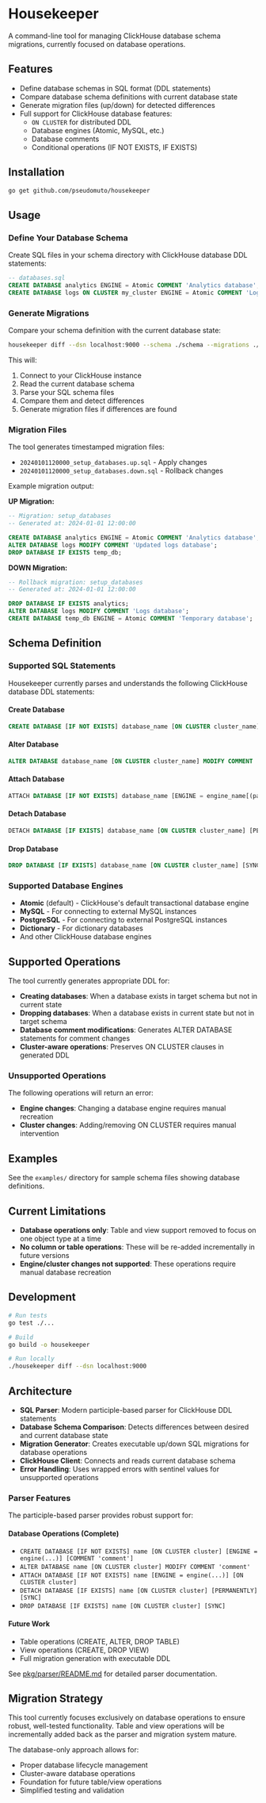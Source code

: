 # Housekeeper

A command-line tool for managing ClickHouse database schema migrations, currently focused on database operations.

## Features

- Define database schemas in SQL format (DDL statements)
- Compare database schema definitions with current database state
- Generate migration files (up/down) for detected differences
- Full support for ClickHouse database features:
  - `ON CLUSTER` for distributed DDL
  - Database engines (Atomic, MySQL, etc.)
  - Database comments
  - Conditional operations (IF NOT EXISTS, IF EXISTS)

## Installation

```bash
go get github.com/pseudomuto/housekeeper
```

## Usage

### Define Your Database Schema

Create SQL files in your schema directory with ClickHouse database DDL statements:

```sql
-- databases.sql
CREATE DATABASE analytics ENGINE = Atomic COMMENT 'Analytics database';
CREATE DATABASE logs ON CLUSTER my_cluster ENGINE = Atomic COMMENT 'Logs database';
```

### Generate Migrations

Compare your schema definition with the current database state:

```bash
housekeeper diff --dsn localhost:9000 --schema ./schema --migrations ./migrations --name setup_databases
```

This will:
1. Connect to your ClickHouse instance
2. Read the current database schema
3. Parse your SQL schema files
4. Compare them and detect differences
5. Generate migration files if differences are found

### Migration Files

The tool generates timestamped migration files:
- `20240101120000_setup_databases.up.sql` - Apply changes
- `20240101120000_setup_databases.down.sql` - Rollback changes

Example migration output:

**UP Migration:**
```sql
-- Migration: setup_databases
-- Generated at: 2024-01-01 12:00:00

CREATE DATABASE analytics ENGINE = Atomic COMMENT 'Analytics database';
ALTER DATABASE logs MODIFY COMMENT 'Updated logs database';
DROP DATABASE IF EXISTS temp_db;
```

**DOWN Migration:**
```sql
-- Rollback migration: setup_databases
-- Generated at: 2024-01-01 12:00:00

DROP DATABASE IF EXISTS analytics;
ALTER DATABASE logs MODIFY COMMENT 'Logs database';
CREATE DATABASE temp_db ENGINE = Atomic COMMENT 'Temporary database';
```

## Schema Definition

### Supported SQL Statements

Housekeeper currently parses and understands the following ClickHouse database DDL statements:

#### Create Database
```sql
CREATE DATABASE [IF NOT EXISTS] database_name [ON CLUSTER cluster_name] [ENGINE = engine_name[(params)]] [COMMENT 'comment'];
```

#### Alter Database
```sql
ALTER DATABASE database_name [ON CLUSTER cluster_name] MODIFY COMMENT 'new comment';
```

#### Attach Database
```sql
ATTACH DATABASE [IF NOT EXISTS] database_name [ENGINE = engine_name[(params)]] [ON CLUSTER cluster_name];
```

#### Detach Database
```sql
DETACH DATABASE [IF EXISTS] database_name [ON CLUSTER cluster_name] [PERMANENTLY] [SYNC];
```

#### Drop Database
```sql
DROP DATABASE [IF EXISTS] database_name [ON CLUSTER cluster_name] [SYNC];
```

### Supported Database Engines

- **Atomic** (default) - ClickHouse's default transactional database engine
- **MySQL** - For connecting to external MySQL instances
- **PostgreSQL** - For connecting to external PostgreSQL instances
- **Dictionary** - For dictionary databases
- And other ClickHouse database engines

## Supported Operations

The tool currently generates appropriate DDL for:

- **Creating databases**: When a database exists in target schema but not in current state
- **Dropping databases**: When a database exists in current state but not in target schema
- **Database comment modifications**: Generates ALTER DATABASE statements for comment changes
- **Cluster-aware operations**: Preserves ON CLUSTER clauses in generated DDL

### Unsupported Operations

The following operations will return an error:

- **Engine changes**: Changing a database engine requires manual recreation
- **Cluster changes**: Adding/removing ON CLUSTER requires manual intervention

## Examples

See the `examples/` directory for sample schema files showing database definitions.

## Current Limitations

- **Database operations only**: Table and view support removed to focus on one object type at a time
- **No column or table operations**: These will be re-added incrementally in future versions
- **Engine/cluster changes not supported**: These operations require manual database recreation

## Development

```bash
# Run tests
go test ./...

# Build
go build -o housekeeper

# Run locally
./housekeeper diff --dsn localhost:9000
```

## Architecture

- **SQL Parser**: Modern participle-based parser for ClickHouse DDL statements
- **Database Schema Comparison**: Detects differences between desired and current database state  
- **Migration Generator**: Creates executable up/down SQL migrations for database operations
- **ClickHouse Client**: Connects and reads current database schema
- **Error Handling**: Uses wrapped errors with sentinel values for unsupported operations

### Parser Features

The participle-based parser provides robust support for:

#### Database Operations (Complete)
- `CREATE DATABASE [IF NOT EXISTS] name [ON CLUSTER cluster] [ENGINE = engine(...)] [COMMENT 'comment']`
- `ALTER DATABASE name [ON CLUSTER cluster] MODIFY COMMENT 'comment'`
- `ATTACH DATABASE [IF NOT EXISTS] name [ENGINE = engine(...)] [ON CLUSTER cluster]`
- `DETACH DATABASE [IF EXISTS] name [ON CLUSTER cluster] [PERMANENTLY] [SYNC]`
- `DROP DATABASE [IF EXISTS] name [ON CLUSTER cluster] [SYNC]`

#### Future Work
- Table operations (CREATE, ALTER, DROP TABLE)
- View operations (CREATE, DROP VIEW)
- Full migration generation with executable DDL

See [pkg/parser/README.md](pkg/parser/README.md) for detailed parser documentation.

## Migration Strategy

This tool currently focuses exclusively on database operations to ensure robust, well-tested functionality. Table and view operations will be incrementally added back as the parser and migration system mature.

The database-only approach allows for:
- Proper database lifecycle management
- Cluster-aware database operations
- Foundation for future table/view operations
- Simplified testing and validation